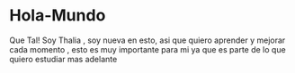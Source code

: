# Hola-Mundo
Que  Tal!
Soy Thalia , 
soy nueva en esto, asi que quiero aprender y mejorar cada momento , esto es muy importante para mi ya que es parte de lo que quiero estudiar mas adelante
